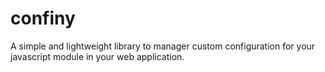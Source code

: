 confiny
=======

A simple and lightweight library to manager custom configuration for your javascript module in your web application.
